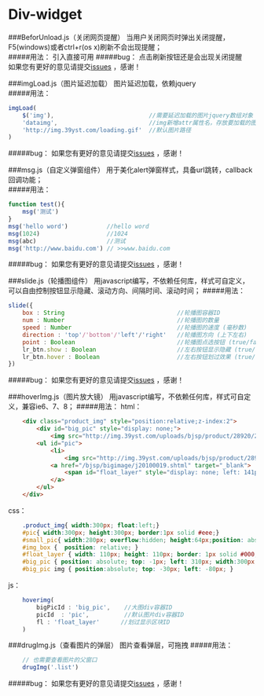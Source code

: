 # Div-widget

###BeforUnload.js（关闭网页提醒）
当用户关闭网页时弹出关闭提醒，F5(windows)或者ctrl+r(os x)刷新不会出现提醒；  
#####用法：
引入直接可用
#####bug：
点击刷新按钮还是会出现关闭提醒  
如果您有更好的意见请提交[issues](https://github.com/div-wang/Div-widget/issues) ，感谢！  

###imgLoad.js（图片延迟加载）
图片延迟加载，依赖jquery   
#####用法：
```javascript
imgLoad(
	$('img'),    						//需要延迟加载的图片jquery数组对象
	'dataimg', 							//img新增attr属性名，存放要加载的图片
	'http://img.39yst.com/loading.gif' 	//默认图片路径
)
```  
#####bug：
如果您有更好的意见请提交[issues](https://github.com/div-wang/Div-widget/issues) ，感谢！

###msg.js（自定义弹窗组件）
用于美化alert弹窗样式，具备url跳转，callback回调功能；  
#####用法：
```javascript
function test(){
	msg('测试')
}
msg('hello word') 			//hello word
msg(1024) 					//1024
msg(abc) 					//测试
msg('http://www.baidu.com') // >>www.baidu.com
```  
#####bug：
如果您有更好的意见请提交[issues](https://github.com/div-wang/Div-widget/issues) ，感谢！


###slide.js（轮播图组件）
用javascript编写，不依赖任何库，样式可自定义，可以自由控制按钮显示隐藏、滚动方向、间隔时间、滚动时间；
#####用法：
```javascript
slide({
    box : String 								//轮播图容器ID 
    num : Number    							//轮播图的数量 
    speed : Number  							//轮播图的速度 (毫秒数)
    direction : 'top'/'bottom'/'left'/'right'  	//轮播图方向 (上下左右)
    point : Boolean  							//轮播图点选按钮 (true/false)
    lr_btn.show : Boolean  						//左右按钮显示隐藏 (true/false)
    lr_btn.hover : Boolean 						//左右按钮划过效果 (true/false)
})
```  
#####bug：
如果您有更好的意见请提交[issues](https://github.com/div-wang/Div-widget/issues) ，感谢！


###hoverImg.js（图片放大镜）
用javascript编写，不依赖任何库，样式可自定义，兼容ie6、7、8；
#####用法：
html：
```html
    <div class="product_img" style="position:relative;z-index:2">
        <div id="big_pic" style="display: none;">
            <img src="http://img.39yst.com/uploads/bjsp/product/28920/2015050506334483.jpg" width="800" height="800"></div>
        <ul id="pic">
            <li>
                <img src="http://img.39yst.com/uploads/bjsp/product/28920/2015050506334483.jpg" width="300" height="300"></li>
            <a href="/bjsp/bigimage/j20100019.shtml" target="_blank">
                <span id="float_layer" style="display: none; left: 141px; top: 190px;"></span>
            </a>
        </ul>
    </div>
``` 
css：
```css
    .product_img{ width:300px; float:left;}
    #pic{ width:300px; height:300px; border:1px solid #eee;}
    #small_pic{ width:280px; overflow:hidden; height:64px;position: absolute;left: 0px;top: 0}
    #img_box {  position: relative; }
    #float_layer { width: 110px; height: 110px; border: 1px solid #000; background: #fff; filter: alpha(opacity: 30); opacity: 0.3; position: absolute; top: 0; left: 0; display:none; }
    #big_pic { position: absolute; top: -1px; left: 310px; width:300px; height:300px; overflow:hidden; border:2px solid #CCC; display:none;z-index: 10 }
    #big_pic img { position:absolute; top: -30px; left: -80px; }
``` 
js：  
```javascript
    hoverimg(
        bigPicId : 'big_pic',    //大图div容器ID
        picId  : 'pic',          //默认图片div容器ID
        fl : 'float_layer'      //划过显示区块ID
    )
```  
###drugImg.js（查看图片的弹层）
图片查看弹层，可拖拽
#####用法：
```javascript
    // 也需要查看图片的父窗口
    drugImg('.list')
```  
#####bug：
如果您有更好的意见请提交[issues](https://github.com/div-wang/Div-widget/issues) ，感谢！
